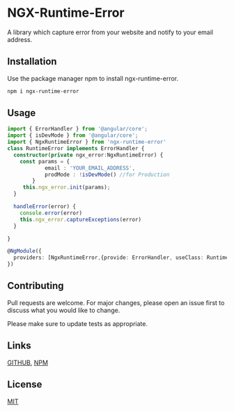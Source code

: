 # NGX-Runtime-Error

A library which capture error from your website and notify to your email address.

## Installation

Use the package manager npm to install ngx-runtime-error.

```bash
npm i ngx-runtime-error
```

## Usage

```typescript
import { ErrorHandler } from '@angular/core';
import { isDevMode } from '@angular/core';
import { NgxRuntimeError } from 'ngx-runtime-error'
class RuntimeError implements ErrorHandler {
  constructor(private ngx_error:NgxRuntimeError) { 
    const params = {
            email : 'YOUR_EMAIL_ADDRESS',
            prodMode : !isDevMode() //for Production
        }
     this.ngx_error.init(params);
  }

  handleError(error) {
    console.error(error)
    this.ngx_error.captureExceptions(error)
  }

}

@NgModule({
  providers: [NgxRuntimeError,{provide: ErrorHandler, useClass: RuntimeError}]
})
```

## Contributing
Pull requests are welcome. For major changes, please open an issue first to discuss what you would like to change.

Please make sure to update tests as appropriate.

## Links
[GITHUB](https://github.com/affanahmad/ngx-runtime-error), [NPM](https://www.npmjs.com/package/ngx-runtime-error)

## License
[MIT](https://choosealicense.com/licenses/mit/)
